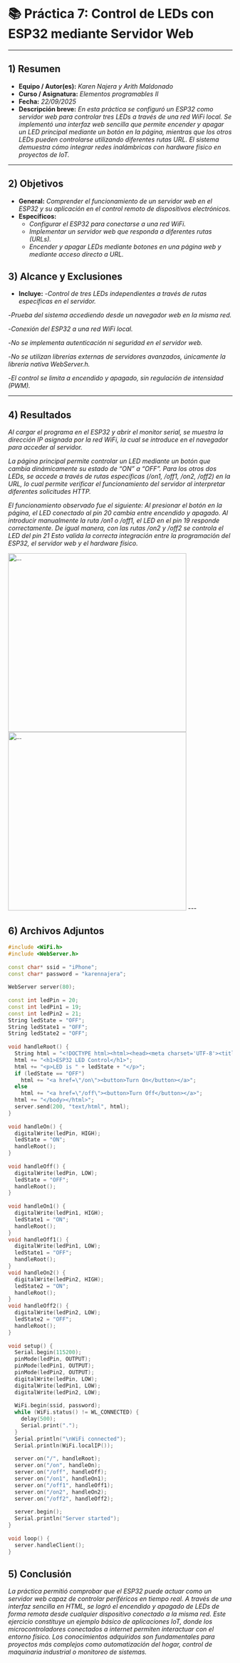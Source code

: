 # 📚 Práctica 7: Control de LEDs con ESP32 mediante Servidor Web
---

## 1) Resumen

- **Equipo / Autor(es):**  _Karen Najera y Arith Maldonado_
- **Curso / Asignatura:** _Elementos programables II_  
- **Fecha:** _22/09/2025_  
- **Descripción breve:** _En esta práctica se configuró un ESP32 como servidor web para controlar tres LEDs a través de una red WiFi local. Se implementó una interfaz web sencilla que permite encender y apagar un LED principal mediante un botón en la página, mientras que los otros LEDs pueden controlarse utilizando diferentes rutas URL. El sistema demuestra cómo integrar redes inalámbricas con hardware físico en proyectos de IoT._


---

## 2) Objetivos

- **General:** _Comprender el funcionamiento de un servidor web en el ESP32 y su aplicación en el control remoto de dispositivos electrónicos._
- **Específicos:**
  - _Configurar el ESP32 para conectarse a una red WiFi._
  - _Implementar un servidor web que responda a diferentes rutas (URLs)._
  - _Encender y apagar LEDs mediante botones en una página web y mediante acceso directo a URL._

## 3) Alcance y Exclusiones

- **Incluye:** 
-_Control de tres LEDs independientes a través de rutas específicas en el servidor._

-_Prueba del sistema accediendo desde un navegador web en la misma red._

-_Conexión del ESP32 a una red WiFi local._

-_No se implementa autenticación ni seguridad en el servidor web._

-_No se utilizan librerías externas de servidores avanzados, únicamente la librería nativa WebServer.h._

-_El control se limita a encendido y apagado, sin regulación de intensidad (PWM)._

---

## 4) Resultados
_Al cargar el programa en el ESP32 y abrir el monitor serial, se muestra la dirección IP asignada por la red WiFi, la cual se introduce en el navegador para acceder al servidor._

_La página principal permite controlar un LED mediante un botón que cambia dinámicamente su estado de “ON” a “OFF”. Para los otros dos LEDs, se accede a través de rutas específicas (/on1, /off1, /on2, /off2) en la URL, lo cual permite verificar el funcionamiento del servidor al interpretar diferentes solicitudes HTTP._

_El funcionamiento observado fue el siguiente:_
_Al presionar el botón en la página, el LED conectado al pin 20 cambia entre encendido y apagado._
_Al introducir manualmente la ruta /on1 o /off1, el LED en el pin 19 responde correctamente._
_De igual manera, con las rutas /on2 y /off2 se controla el LED del pin 21_
_Esto valida la correcta integración entre la programación del ESP32, el servidor web y el hardware físico._




<img src="../recursos/imgs/P7.jpg" alt="..." width="400px">

<img src="../recursos/imgs/P7'.jpg" alt="..." width="400px">
---

## 6) Archivos Adjuntos

```CPP
#include <WiFi.h>
#include <WebServer.h>
 
const char* ssid = "iPhone";
const char* password = "karennajera";
 
WebServer server(80);
 
const int ledPin = 20;  
const int ledPin1 = 19;
const int ledPin2 = 21;
String ledState = "OFF";
String ledState1 = "OFF";
String ledState2 = "OFF";
 
void handleRoot() {
  String html = "<!DOCTYPE html><html><head><meta charset='UTF-8'><title>ESP32 LED Control</title></head><body>";
  html += "<h1>ESP32 LED Control</h1>";
  html += "<p>LED is " + ledState + "</p>";
  if (ledState == "OFF")
    html += "<a href=\"/on\"><button>Turn On</button></a>";
  else
    html += "<a href=\"/off\"><button>Turn Off</button></a>";
  html += "</body></html>";
  server.send(200, "text/html", html);
}
 
void handleOn() {
  digitalWrite(ledPin, HIGH);
  ledState = "ON";
  handleRoot();
}
 
void handleOff() {
  digitalWrite(ledPin, LOW);
  ledState = "OFF";
  handleRoot();
}
 
void handleOn1() {
  digitalWrite(ledPin1, HIGH);
  ledState1 = "ON";
  handleRoot();
}
void handleOff1() {
  digitalWrite(ledPin1, LOW);
  ledState1 = "OFF";
  handleRoot();
}
void handleOn2() {
  digitalWrite(ledPin2, HIGH);
  ledState2 = "ON";
  handleRoot();
}
void handleOff2() {
  digitalWrite(ledPin2, LOW);
  ledState2 = "OFF";
  handleRoot();
}
 
void setup() {
  Serial.begin(115200);
  pinMode(ledPin, OUTPUT);
  pinMode(ledPin1, OUTPUT);
  pinMode(ledPin2, OUTPUT);
  digitalWrite(ledPin, LOW);
  digitalWrite(ledPin1, LOW);
  digitalWrite(ledPin2, LOW);
 
  WiFi.begin(ssid, password);
  while (WiFi.status() != WL_CONNECTED) {
    delay(500);
    Serial.print(".");
  }
  Serial.println("\nWiFi connected");
  Serial.println(WiFi.localIP());
 
  server.on("/", handleRoot);
  server.on("/on", handleOn);
  server.on("/off", handleOff);
  server.on("/on1", handleOn1);
  server.on("/off1", handleOff1);
  server.on("/on2", handleOn2);
  server.on("/off2", handleOff2);
 
  server.begin();
  Serial.println("Server started");
}
 
void loop() {
  server.handleClient();
}


```

## 5) Conclusión
_La práctica permitió comprobar que el ESP32 puede actuar como un servidor web capaz de controlar periféricos en tiempo real. A través de una interfaz sencilla en HTML, se logró el encendido y apagado de LEDs de forma remota desde cualquier dispositivo conectado a la misma red._
_Este ejercicio constituye un ejemplo básico de aplicaciones IoT, donde los microcontroladores conectados a internet permiten interactuar con el entorno físico. Los conocimientos adquiridos son fundamentales para proyectos más complejos como automatización del hogar, control de maquinaria industrial o monitoreo de sistemas._